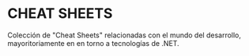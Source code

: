 # CHEAT SHEETS

Colección de "Cheat Sheets" relacionadas con el mundo del desarrollo, mayoritoriamente en en torno a tecnologías de .NET.
